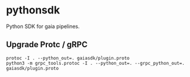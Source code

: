 # pythonsdk
Python SDK for gaia pipelines.

## Upgrade Protc / gRPC
```
protoc -I . --python_out=. gaiasdk/plugin.proto
python3 -m grpc_tools.protoc -I . --python_out=. --grpc_python_out=. gaiasdk/plugin.proto
```
